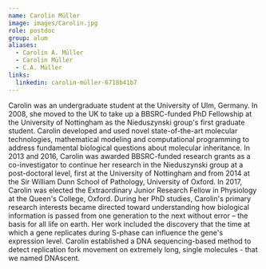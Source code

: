 ```yaml
---
name: Carolin Müller
image: images/Carolin.jpg
role: postdoc
group: alum
aliases:
  - Carolin A. Müller
  - Carolin Müller
  - C.A. Müller
links:
  linkedin: carolin-müller-6718b41b7
---
```


Carolin was an undergraduate student at the University of Ulm, Germany. In 2008, she moved to the UK to take up a BBSRC-funded PhD Fellowship at the University of Nottingham as the Nieduszynski group's first graduate student. Carolin developed and used novel state-of-the-art molecular technologies, mathematical modeling and computational programming to address fundamental biological questions about molecular inheritance. In 2013 and 2016, Carolin was awarded BBSRC-funded research grants as a co-investigator to continue her research in the Nieduszynski group at a post-doctoral level, first at the University of Nottingham and from 2014 at the Sir William Dunn School of Pathology, University of Oxford. In 2017, Carolin was elected the Extraordinary Junior Research Fellow in Physiology at the Queen's College, Oxford.
During her PhD studies, Carolin's primary research interests became directed toward understanding how biological information is passed from one generation to the next without error – the basis for all life on earth. Her  work included the discovery that the time at which a gene replicates during S-phase can influence the gene's expression level. Carolin established a DNA sequencing-based method to detect replication fork movement on extremely long, single molecules - that we named DNAscent.
